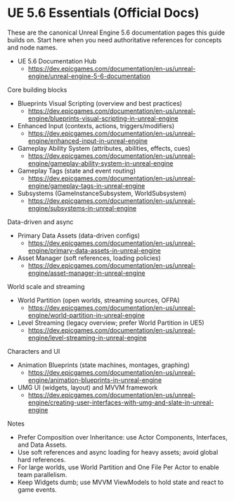 # UE 5.6 Essentials (Official Docs)

These are the canonical Unreal Engine 5.6 documentation pages this guide builds on. Start here when you need authoritative references for concepts and node names.

- UE 5.6 Documentation Hub
  - https://dev.epicgames.com/documentation/en-us/unreal-engine/unreal-engine-5-6-documentation

Core building blocks

- Blueprints Visual Scripting (overview and best practices)
  - https://dev.epicgames.com/documentation/en-us/unreal-engine/blueprints-visual-scripting-in-unreal-engine
- Enhanced Input (contexts, actions, triggers/modifiers)
  - https://dev.epicgames.com/documentation/en-us/unreal-engine/enhanced-input-in-unreal-engine
- Gameplay Ability System (attributes, abilities, effects, cues)
  - https://dev.epicgames.com/documentation/en-us/unreal-engine/gameplay-ability-system-in-unreal-engine
- Gameplay Tags (state and event routing)
  - https://dev.epicgames.com/documentation/en-us/unreal-engine/gameplay-tags-in-unreal-engine
- Subsystems (GameInstanceSubsystem, WorldSubsystem)
  - https://dev.epicgames.com/documentation/en-us/unreal-engine/subsystems-in-unreal-engine

Data-driven and async

- Primary Data Assets (data-driven configs)
  - https://dev.epicgames.com/documentation/en-us/unreal-engine/primary-data-assets-in-unreal-engine
- Asset Manager (soft references, loading policies)
  - https://dev.epicgames.com/documentation/en-us/unreal-engine/asset-manager-in-unreal-engine

World scale and streaming

- World Partition (open worlds, streaming sources, OFPA)
  - https://dev.epicgames.com/documentation/en-us/unreal-engine/world-partition-in-unreal-engine
- Level Streaming (legacy overview; prefer World Partition in UE5)
  - https://dev.epicgames.com/documentation/en-us/unreal-engine/level-streaming-in-unreal-engine

Characters and UI

- Animation Blueprints (state machines, montages, graphing)
  - https://dev.epicgames.com/documentation/en-us/unreal-engine/animation-blueprints-in-unreal-engine
- UMG UI (widgets, layout) and MVVM framework
  - https://dev.epicgames.com/documentation/en-us/unreal-engine/creating-user-interfaces-with-umg-and-slate-in-unreal-engine

Notes

- Prefer Composition over Inheritance: use Actor Components, Interfaces, and Data Assets.
- Use soft references and async loading for heavy assets; avoid global hard references.
- For large worlds, use World Partition and One File Per Actor to enable team parallelism.
- Keep Widgets dumb; use MVVM ViewModels to hold state and react to game events.
